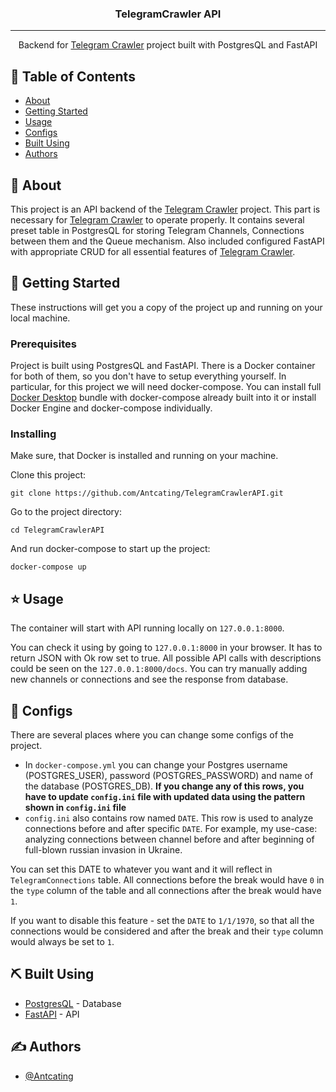 <h3 align="center">TelegramCrawler API</h3>

---

<p align="center"> Backend for <a href="https://github.com/Antcating/TelegramCrawler">Telegram Crawler</a> project built with PostgresQL and FastAPI
    <br> 
</p>

## 📝 Table of Contents

- [About](#about)
- [Getting Started](#getting_started)
- [Usage](#usage)
- [Configs](#configs)
- [Built Using](#built_using)
- [Authors](#authors)

## 🧐 About <a name = "about"></a>

This project is an API backend of the [Telegram Crawler](https://github.com/Antcating/TelegramCrawler) project. 
This part is necessary for [Telegram Crawler](https://github.com/Antcating/TelegramCrawler) to operate properly. 
It contains several preset table in PostgresQL for storing Telegram Channels, Connections between them and the Queue mechanism.
Also included configured FastAPI with appropriate CRUD for all essential features of [Telegram Crawler](https://github.com/Antcating/TelegramCrawler).

## 🏁 Getting Started <a name = "getting_started"></a>

These instructions will get you a copy of the project up and running on your local machine. 

### Prerequisites

Project is built using PostgresQL and FastAPI. There is a Docker container for both of them, so you don't have to setup everything yourself. In particular, for this project we will need docker-compose. You can install full [Docker Desktop](https://www.docker.com/products/docker-desktop/) bundle with docker-compose already built into it or install Docker Engine and docker-compose individually. 


### Installing

Make sure, that Docker is installed and running on your machine. 

Clone this project:

```
git clone https://github.com/Antcating/TelegramCrawlerAPI.git
```
Go to the project directory:

```
cd TelegramCrawlerAPI
```
And run docker-compose to start up the project:
```
docker-compose up
```

## ⭐ Usage <a name="usage"></a>

The container will start with API running locally on `127.0.0.1:8000`. 

You can check it using by going to `127.0.0.1:8000` in your browser. It has to return JSON with Ok row set to true. All possible API calls with descriptions could be seen on the `127.0.0.1:8000/docs`. You can try manually adding new channels or connections and see the response from database.

## 📖 Configs <a name="configs"></a>

There are several places where you can change some configs of the project. 
- In `docker-compose.yml` you can change your Postgres username (POSTGRES_USER), password (POSTGRES_PASSWORD) and name of the database (POSTGRES_DB). **If you change any of this rows, you have to update `config.ini` file with updated data using the pattern shown in `config.ini` file**
- `config.ini` also contains row named `DATE`. This row is used to analyze connections before and after specific `DATE`. For example, my use-case: analyzing connections between channel before and after beginning of full-blown russian invasion in Ukraine.  

You can set this DATE to whatever you want and it will reflect in `TelegramConnections` table. All connections before the break would have `0` in the `type` column of the table and all connections after the break would have `1`. 

If you want to disable this feature - set the `DATE` to `1/1/1970`, so that all the connections would be considered and after the break and their `type` column would always be set to `1`.

## ⛏️ Built Using <a name = "built_using"></a>

- [PostgresQL](https://www.postgresql.org/) - Database
- [FastAPI](https://fastapi.tiangolo.com/) - API

## ✍️ Authors <a name = "authors"></a>

- [@Antcating](https://github.com/Antcating)
